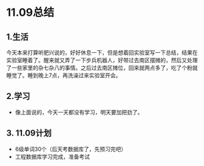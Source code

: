 # 11.09总结

## 1.生活

​	今天本来打算听肥兴说的，好好休息一下，但是想着回实验室写一下总结，结果在实验室睡着了。醒来就又弄了一下步兵机器人，好带过去南区摆摊的，然后又处理了一些家里的杂七杂八的事情。之后过去南区摊位，回来就两点多了，吃了个粉就睡觉了。睡到晚上7点，再洗澡过来实验室开会。



## 2.学习

- 像上面说的，今天一天都没有学习，明天要加把劲了。



## 3. 11.09计划

- 6级单词30个（后天考数据库了，先预习完吧）
- 工程数据库学习完成，准备考试
